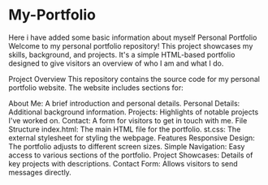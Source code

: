 # My-Portfolio
Here i have added some basic information about myself
Personal Portfolio
Welcome to my personal portfolio repository! This project showcases my skills, background, and projects. It's a simple HTML-based portfolio designed to give visitors an overview of who I am and what I do.

Project Overview
This repository contains the source code for my personal portfolio website. The website includes sections for:

About Me: A brief introduction and personal details.
Personal Details: Additional background information.
Projects: Highlights of notable projects I've worked on.
Contact: A form for visitors to get in touch with me.
File Structure
index.html: The main HTML file for the portfolio.
st.css: The external stylesheet for styling the webpage.
Features
Responsive Design: The portfolio adjusts to different screen sizes.
Simple Navigation: Easy access to various sections of the portfolio.
Project Showcases: Details of key projects with descriptions.
Contact Form: Allows visitors to send messages directly.

